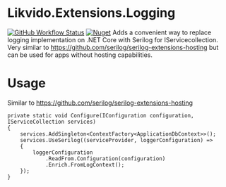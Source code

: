 # Likvido.Extensions.Logging
[![GitHub Workflow Status](https://img.shields.io/github/workflow/status/likvido/Likvido.Extensions.Logging/Publish%20to%20nuget)](https://github.com/Likvido/Likvido.Extensions.Logging/actions?query=workflow%3A%22Publish+to+nuget%22)
[![Nuget](https://img.shields.io/nuget/v/Likvido.Extensions.Logging)](https://www.nuget.org/packages/Likvido.Extensions.Logging/)
Adds a convenient way to replace logging implementation on .NET Core with Serilog for IServicecollection. Very similar to https://github.com/serilog/serilog-extensions-hosting but can be used for apps without hosting capabilities.
# Usage
Similar to https://github.com/serilog/serilog-extensions-hosting
```
private static void Configure(IConfiguration configuration, IServiceCollection services)
{
    services.AddSingleton<ContextFactory<ApplicationDbContext>>();
    services.UseSerilog((serviceProvider, loggerConfiguration) =>
    {
        loggerConfiguration
            .ReadFrom.Configuration(configuration)
            .Enrich.FromLogContext();
    });
}
```
